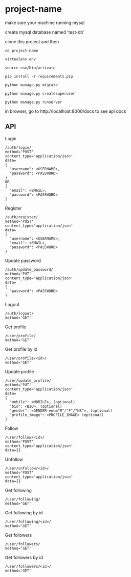 # project-name

make sure your machine running mysql

create mysql database named 'test-db'

clone this project and then

```
cd project-name

virtualenv env

source env/bin/activate

pip install -r requirements.pip

python manage.py migrate

python manage.py createsuperuser

python manage.py runserver
```

in browser, go to http://localhost:8000/docs to see api docs


## API

Login
```
/auth/login/
method='POST'
content_type='application/json'
data=
{
  "username": <USERNAME>,
  "password": <PASSWORD>
}
OR
{
  "email": <EMAIL>,
  "password": <PASSWORD>
}
```

Register
```
/auth/register/
method='POST'
content_type='application/json'
data=
{
  "username": <USERNAME>,
  "email": <EMAIL>,
  "password": <PASSWORD>
}
```

Update password
```
/auth/update_password/
method='PUT'
content_type='application/json'
data=
{
  "password": <PASSWORD>
}
```

Logout
```
/auth/logout/
method='GET'
```

Get profile
```
/user/profile/
method='GET'
```

Get profile by id
```
/user/profile/<id>/
method='GET'
```

Update profile
```
/user/update_profile/
method='PUT'
content_type='application/json'
data=
{
  "mobile": <MOBILE>, (optional)
  "bio": <BIO>, (optional)
  "gender": <GENDER-enum"M"/"F"/"NS">, (optional)
  "profile_image": <PROFILE_IMAGE> (optional)
}
```

Follow
```
/user/follow/<id>/
method='POST'
content_type='application/json'
data={}
```

Unfollow
```
/user/unfollow/<id>/
method='POST'
content_type='application/json'
data={}
```

Get following
```
/user/following/
method='GET'
```

Get following by id
```
/user/following/<id>/
method='GET'
```

Get followers
```
/user/followers/
method='GET'
```

Get followers by id
```
/user/followers/<id>/
method='GET'
```
